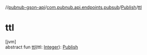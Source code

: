 //[pubnub-gson-api](../../../index.md)/[com.pubnub.api.endpoints.pubsub](../index.md)/[Publish](index.md)/[ttl](ttl.md)

# ttl

[jvm]\
abstract fun [ttl](ttl.md)(ttl: [Integer](https://docs.oracle.com/javase/8/docs/api/java/lang/Integer.html)): [Publish](index.md)
